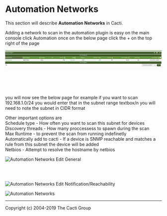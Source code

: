 # Automation Networks

This section will describe **Automation Networks** in Cacti.

Adding a network to scan in the automation plugin is easy  on the main console click Automation
once on the below page click the + on the top right of the page 

![Automation Networks](images/automation-network-main.png)

<br>
<br>
<br>

you will now see the below page for example if you want to scan 192.168.1.0/24 you would enter that in the subnet range textbox/n
you will need to note the subnet in CIDR format<br>

Other important options are 
<br>
Schedule type - How often you want to scan this subnet for devices<br>
Discovery threads - How many proccessess to spawn during the scan <br>
Max Runtime - to prevent the scan from running indefinetly <br>
Automatically add to cacti - If a device is SNMP reachable and matches a rule from this subnet the device will be added<br>
Netbios - Attempt to resolve the hostname by netbios



![Automation Networks Edit General](images/automation-networks-edit1.png)



<br>
<br>


![Automation Networks Edit Notification/Reachability](images/automation-networks-edit2.png)



![Automation Networks](images/automation-networks.png)




---
Copyright (c) 2004-2019 The Cacti Group
